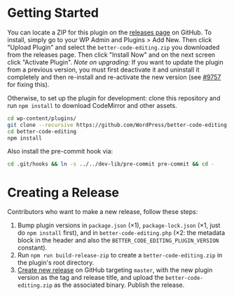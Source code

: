 # Getting Started

You can locate a ZIP for this plugin on the [releases page](https://github.com/WordPress/better-code-editing/releases) on GitHub. To install, simply go to your WP Admin and Plugins > Add New. Then click "Upload Plugin" and select the `better-code-editing.zip` you downloaded from the releases page. Then click "Install Now" and on the next screen click "Activate Plugin". _Note on upgrading:_ If you want to update the plugin from a previous version, you must first deactivate it and uninstall it completely and then re-install and re-activate the new version (see [#9757](https://core.trac.wordpress.org/ticket/9757) for fixing this).

Otherwise, to set up the plugin for development: clone this repository and run `npm install` to download CodeMirror and other assets.

```bash
cd wp-content/plugins/
git clone --recursive https://github.com/WordPress/better-code-editing.git
cd better-code-editing
npm install
```

Also install the pre-commit hook via:

```bash
cd .git/hooks && ln -s ../../dev-lib/pre-commit pre-commit && cd -
```

# Creating a Release

Contributors who want to make a new release, follow these steps:

1. Bump plugin versions in `package.json` (×1), `package-lock.json` (×1, just do `npm install` first), and in `better-code-editing.php` (×2: the metadata block in the header and also the `BETTER_CODE_EDITING_PLUGIN_VERSION` constant).
2. Run `npm run build-release-zip` to create a `better-code-editing.zip` in the plugin's root directory.
3. [Create new release](https://github.com/WordPress/better-code-editing/releases/new) on GitHub targeting `master`, with the new plugin version as the tag and release title, and upload the `better-code-editing.zip` as the associated binary. Publish the release.
